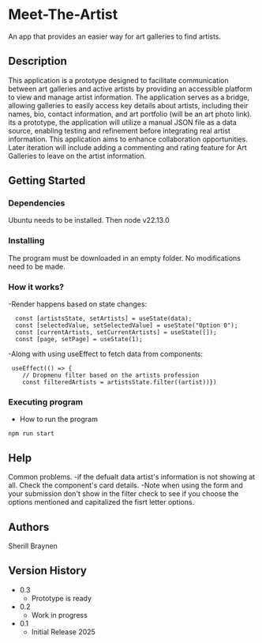 # Meet-The-Artist

An app that provides an easier way for art galleries to find artists.

## Description

This application is a prototype designed to facilitate communication between art galleries and active artists by providing an accessible platform to view and manage artist information.
The application serves as a bridge, allowing galleries to easily access key details about artists, including their names, bio, contact information, and art portfolio (will be an art photo link).
its a prototype, the application will utilize a manual JSON file as a data source, enabling testing and refinement before integrating real artist information.
This application aims to enhance collaboration opportunities. Later iteration will include adding a commenting and rating feature for Art Galleries to leave on the artist information.

## Getting Started

### Dependencies

Ubuntu needs to be installed.
Then node v22.13.0

### Installing

The program must be downloaded in an empty folder.
No modifications need to be made.

### How it works?

-Render happens based on state changes:

```
  const [artistsState, setArtists] = useState(data);
  const [selectedValue, setSelectedValue] = useState("Option 0");
  const [currentArtists, setCurrentArtists] = useState([]);
  const [page, setPage] = useState(1);
```

-Along with using useEffect to fetch data from components:

```
 useEffect(() => {
    // Dropmenu filter based on the artists profession
    const filteredArtists = artistsState.filter((artist))})
```

### Executing program

- How to run the program

```
npm run start
```

## Help

Common problems.
-if the defualt data artist's information is not showing at all. Check the component's card details.
-Note when using the form and your submission don't show in the filter check to see if you choose the options mentioned and capitalized the fisrt letter options.

## Authors

Sherill Braynen

## Version History

- 0.3
  - Prototype is ready
- 0.2
  - Work in progress
- 0.1
  - Initial Release 2025
